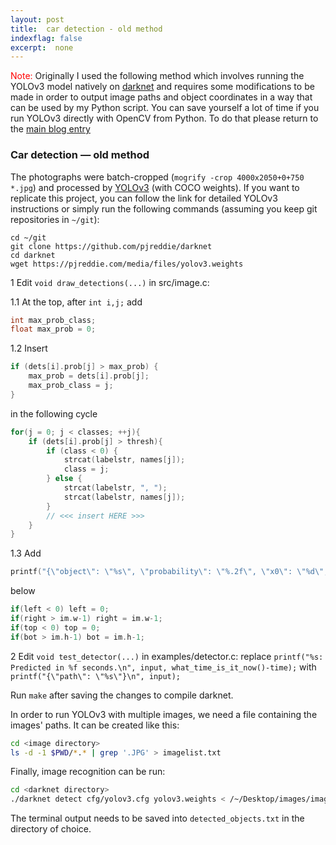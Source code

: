 ```yaml
---
layout: post
title:  car detection - old method
indexflag: false
excerpt:  none
---
```


<span style="color:red">Note:</span> Originally I used the following method which involves running the YOLOv3 model natively on [darknet](https://pjreddie.com/darknet) and requires some modifications to be made in order to output image paths and object coordinates in a way that can be used by my Python script. You can save yourself a lot of time if you run YOLOv3 directly with OpenCV from Python. To do that please return to the [main blog entry](Car-spectrum.html#car-detection)

### Car detection — old method

The photographs were batch-cropped (`mogrify -crop 4000x2050+0+750 *.jpg`) and processed by [YOLOv3](https://pjreddie.com/darknet/yolo/) (with COCO weights). If you want to replicate this project, you can follow the link for detailed YOLOv3 instructions or simply run the following commands (assuming you keep git repositories in `~/git`):

```
cd ~/git
git clone https://github.com/pjreddie/darknet
cd darknet
wget https://pjreddie.com/media/files/yolov3.weights
```

1 Edit `void draw_detections(...)` in src/image.c: 

1.1 At the top, after `int i,j;` add    
```c
int max_prob_class;
float max_prob = 0;
```

1.2 Insert 

```c
if (dets[i].prob[j] > max_prob) {
	max_prob = dets[i].prob[j];
	max_prob_class = j; 
}
```

in the following cycle       

```c
for(j = 0; j < classes; ++j){
	if (dets[i].prob[j] > thresh){
		if (class < 0) {
			strcat(labelstr, names[j]);
			class = j;
		} else {
			strcat(labelstr, ", ");
			strcat(labelstr, names[j]);
		}
		// <<< insert HERE >>>   
	}
}
```

1.3 Add

```c
printf("{\"object\": \"%s\", \"probability\": \"%.2f\", \"x0\": \"%d\", \"y0\": \"%d\", \"x1\": \"%d\", \"y1\": \"%d\"}\n", names[max_prob_class], max_prob, left, top, right, bot); 
```

below

```c
if(left < 0) left = 0;
if(right > im.w-1) right = im.w-1;
if(top < 0) top = 0;
if(bot > im.h-1) bot = im.h-1;
```

2 Edit `void test_detector(...)` in examples/detector.c: replace `printf("%s: Predicted in %f seconds.\n", input, what_time_is_it_now()-time);` with `printf("{\"path\": \"%s\"}\n", input);` 

Run `make` after saving the changes to compile darknet.

In order to run YOLOv3 with multiple images, we need a file containing the images' paths. It can be created like this:

```bash
cd <image directory>
ls -d -1 $PWD/*.* | grep '.JPG' > imagelist.txt
```
Finally, image recognition can be run:

```bash
cd <darknet directory>
./darknet detect cfg/yolov3.cfg yolov3.weights < /~/Desktop/images/imagelist.txt
```

The terminal output needs to be saved into `detected_objects.txt` in the directory of choice.

